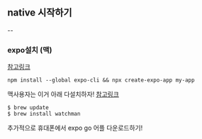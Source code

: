 ## native 시작하기

--

### expo설치 (맥)

[참고링크](https://docs.expo.dev/)

```
npm install --global expo-cli && npx create-expo-app my-app
```

맥사용자는 이거 아래 다설치하자! [참고링크](https://facebook.github.io/watchman/docs/install#buildinstall)

```
$ brew update
$ brew install watchman
```

추가적으로 휴대폰에서 expo go 어플 다운로드하기!

<br />
